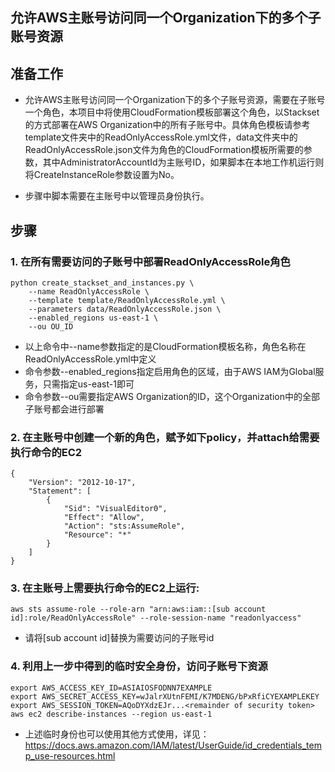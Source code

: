 ## 允许AWS主账号访问同一个Organization下的多个子账号资源

## 准备工作

* 允许AWS主账号访问同一个Organization下的多个子账号资源，需要在子账号一个角色，本项目中将使用CloudFormation模板部署这个角色，以Stackset的方式部署在AWS Organization中的所有子账号中。具体角色模板请参考template文件夹中的ReadOnlyAccessRole.yml文件，data文件夹中的ReadOnlyAccessRole.json文件为角色的CloudFormation模板所需要的参数，其中AdministratorAccountId为主账号ID，如果脚本在本地工作机运行则将CreateInstanceRole参数设置为No。 

* 步骤中脚本需要在主账号中以管理员身份执行。

## 步骤

### 1. 在所有需要访问的子账号中部署ReadOnlyAccessRole角色
```
python create_stackset_and_instances.py \
    --name ReadOnlyAccessRole \
    --template template/ReadOnlyAccessRole.yml \
    --parameters data/ReadOnlyAccessRole.json \
    --enabled_regions us-east-1 \
    --ou OU_ID

```
* 以上命令中--name参数指定的是CloudFormation模板名称，角色名称在ReadOnlyAccessRole.yml中定义
* 命令参数--enabled_regions指定启用角色的区域，由于AWS IAM为Global服务，只需指定us-east-1即可
* 命令参数--ou需要指定AWS Organization的ID，这个Organization中的全部子账号都会进行部署

### 2. 在主账号中创建一个新的角色，赋予如下policy，并attach给需要执行命令的EC2
```
{
    "Version": "2012-10-17",
    "Statement": [
        {
            "Sid": "VisualEditor0",
            "Effect": "Allow",
            "Action": "sts:AssumeRole",
            "Resource": "*"
        }
    ]
}

```

### 3. 在主账号上需要执行命令的EC2上运行:
```
aws sts assume-role --role-arn "arn:aws:iam::[sub account id]:role/ReadOnlyAccessRole" --role-session-name "readonlyaccess"
```
* 请将[sub account id]替换为需要访问的子账号id

### 4. 利用上一步中得到的临时安全身份，访问子账号下资源
```
export AWS_ACCESS_KEY_ID=ASIAIOSFODNN7EXAMPLE
export AWS_SECRET_ACCESS_KEY=wJalrXUtnFEMI/K7MDENG/bPxRfiCYEXAMPLEKEY
export AWS_SESSION_TOKEN=AQoDYXdzEJr...<remainder of security token>
aws ec2 describe-instances --region us-east-1
```
* 上述临时身份也可以使用其他方式使用，详见：https://docs.aws.amazon.com/IAM/latest/UserGuide/id_credentials_temp_use-resources.html


